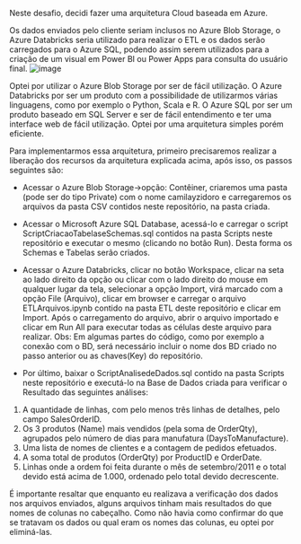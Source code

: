 Neste desafio, decidi fazer uma arquitetura Cloud baseada em Azure.

Os dados enviados pelo cliente seriam inclusos no Azure Blob Storage, o Azure Databricks seria utilizado para realizar o ETL e os dados serão carregados para o Azure SQL, podendo assim serem utilizados para a criação de um visual em Power BI ou Power Apps para consulta do usuário final.
![image](https://github.com/CamilaYzidoro/EngenhariadeDados30-07/assets/68399227/4dfdb430-1f2b-4e03-ace3-13da6ff80291)


Optei por utilizar o Azure Blob Storage por ser de fácil utilização. O Azure Databricks por ser um produto com a possibilidade de utilizarmos várias linguagens, como por exemplo o Python, Scala e R. O Azure SQL por ser um produto baseado em SQL Server e ser de fácil entendimento e ter uma interface web de fácil utilização.
Optei por uma arquitetura simples porém eficiente.

Para implementarmos essa arquitetura, primeiro precisaremos realizar a liberação dos recursos da arquitetura explicada acima, após isso, os passos seguintes são:

 - Acessar o Azure Blob Storage->opção: Contêiner, criaremos uma pasta (pode ser do tipo Private) com o nome camilayzidoro e carregaremos os arquivos da pasta CSV contidos neste repositório, na pasta criada.
 
 - Acessar o Microsoft Azure SQL Database, acessá-lo e carregar o script ScriptCriacaoTabelaseSchemas.sql contidos na pasta Scripts neste repositório e executar o mesmo (clicando no botão Run). Desta forma os Schemas e Tabelas serão criados.

 - Acessar o Azure Databricks, clicar no botão Workspace, clicar na seta ao lado direito da opção ou clicar com o lado direito do mouse em qualquer lugar da tela, selecionar a opção Import, virá marcado com a opção File (Arquivo), clicar em browser e carregar o arquivo ETLArquivos.ipynb contido na pasta ETL deste repositório e clicar em Import. Após o carregamento do arquivo, abrir o arquivo importado e clicar em Run All para executar todas as células deste arquivo para realizar.
Obs: Em algumas partes do código, como por exemplo a conexão com o BD, será necessário incluir o nome dos BD criado no passo anterior ou as chaves(Key) do repositório.

 - Por último, baixar o ScriptAnalisedeDados.sql contido na pasta Scripts neste repositório e executá-lo na Base de Dados criada para verificar o Resultado das seguintes análises:
  1. A quantidade de linhas, com pelo menos três linhas de detalhes, pelo campo SalesOrderID. 
  2. Os 3 produtos (Name) mais vendidos (pela soma de OrderQty), agrupados pelo número de dias para manufatura (DaysToManufacture).
  3. Uma lista de nomes de clientes e a contagem de pedidos efetuados.
  4. A soma total de produtos (OrderQty) por ProductID e OrderDate.
  5. Linhas onde a ordem foi feita durante o mês de setembro/2011 e o total devido está acima de 1.000, ordenado pelo total devido decrescente.

É importante resaltar que enquanto eu realizava a verificação dos dados nos arquivos enviados, alguns arquivos tinham mais resultados do que nomes de colunas no cabeçalho. Como não havia como confirmar do que se tratavam os dados ou qual eram os nomes das colunas, eu optei por eliminá-las.
